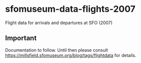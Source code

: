 # sfomuseum-data-flights-2007

Flight data for arrivals and departures at SFO (2007)

## Important

Documentation to follow. Until then please consult https://millsfield.sfomuseum.org/blog/tags/flightdata for details.
